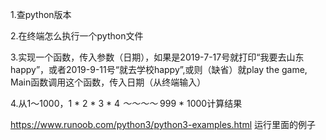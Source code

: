 1.查python版本

2.在终端怎么执行一个python文件

3.实现一个函数，传入参数（日期），如果是2019-7-17号就打印“我要去山东happy”，或者2019-9-11号“就去学校happy”,或则（缺省）就play the game,
Main函数调用这个函数，传入日期（从终端输入）

4.从1～1000，1 * 2 * 3 * 4 *～～～～* 999 * 1000计算结果


https://www.runoob.com/python3/python3-examples.html
运行里面的例子
